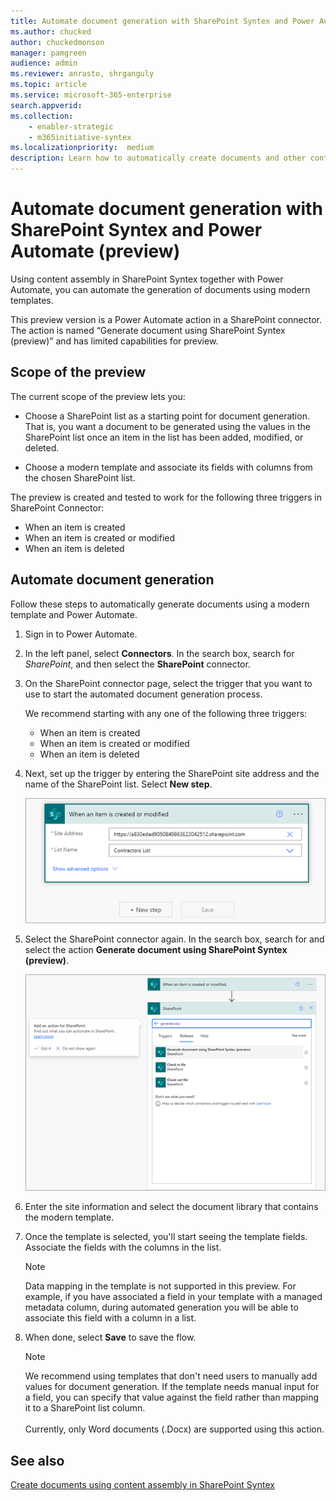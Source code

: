 ```yaml
---
title: Automate document generation with SharePoint Syntex and Power Automate (preview)
ms.author: chucked
author: chuckedmonson
manager: pamgreen
audience: admin
ms.reviewer: anrasto, shrganguly
ms.topic: article
ms.service: microsoft-365-enterprise
search.appverid:
ms.collection:
    - enabler-strategic
    - m365initiative-syntex
ms.localizationpriority:  medium
description: Learn how to automatically create documents and other content using SharePoint Syntex and Power Automate.
---
```


# Automate document generation with SharePoint Syntex and Power Automate (preview)

Using content assembly in SharePoint Syntex together with Power Automate, you can automate the generation of documents using modern templates. 

This preview version is a Power Automate action in a SharePoint connector. The action is named “Generate document using SharePoint Syntex (preview)” and has limited capabilities for preview. 

## Scope of the preview 

The current scope of the preview lets you:  

- Choose a SharePoint list as a starting point for document generation. That is, you want a document to be generated using the values in the SharePoint list once an item in the list has been added, modified, or deleted. 

- Choose a modern template and associate its fields with columns from the chosen SharePoint list. 

The preview is created and tested to work for the following three triggers in SharePoint Connector:

- When an item is created
- When an item is created or modified
- When an item is deleted

## Automate document generation 

Follow these steps to automatically generate documents using a modern template and Power Automate. 

1. Sign in to Power Automate.

2. In the left panel, select **Connectors**. In the search box, search for *SharePoint*, and then select the **SharePoint** connector.

3. On the SharePoint connector page, select the trigger that you want to use to start the automated document generation process. 

    We recommend starting with any one of the following three triggers:

    - When an item is created
    - When an item is created or modified
    - When an item is deleted

4. Next, set up the trigger by entering the SharePoint site address and the name of the SharePoint list. Select **New step**. 

   ![Screenshot of the When a document is created or modified trigger showing a sample site address and site name.](../media/content-understanding/document-generation-trigger.png)

5. Select the SharePoint connector again. In the search box, search for and select the action **Generate document using SharePoint Syntex (preview)**.

   ![Screenshot of the SharePoint connector Actions tab showing Generate document using SharePoint Syntex (preview) action.](../media/content-understanding/document-generation-action.png) 

6. Enter the site information and select the document library that contains the modern template. 

7. Once the template is selected, you'll start seeing the template fields. Associate the fields with the columns in the list. 

    > [!NOTE]
    >Data mapping in the template is not supported in this preview. For example, if you have associated a field in your template with a managed metadata column, during automated generation you will be able to associate this field with a column in a list. 

8. When done, select **Save** to save the flow. 

    > [!NOTE]
    > We recommend using templates that don't need users to manually add values for document generation. If the template needs manual input for a field, you can specify that value against the field rather than mapping it to a SharePoint list column.<br><br> 
    > Currently, only Word documents (.Docx) are supported using this action.  

## See also

 [Create documents using content assembly in SharePoint Syntex](content-assembly.md)
